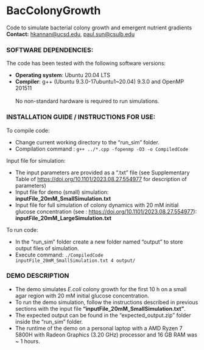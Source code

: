 # BacColonyGrowth
Code to simulate bacterial colony growth and emergent nutrient gradients  
**Contact:** hkannan@ucsd.edu, paul.sun@csulb.edu

### SOFTWARE DEPENDENCIES:  
The code has been tested with the following software versions:  
+	**Operating system**: Ubuntu 20.04 LTS  
+ **Compiler**: g++ (Ubuntu 9.3.0-17ubuntu1~20.04) 9.3.0 and OpenMP 201511   <br/><br/>
No non-standard hardware is required to run simulations.  

### INSTALLATION GUIDE / INSTRUCTIONS FOR USE:
To compile code:
+ Change current working directory to the “run_sim” folder.
+ Compilation command : ```g++ ../*.cpp -fopenmp -O3 -o CompiledCode```

Input file for simulation:
+	The input parameters are provided as a “.txt” file (see Supplementary Table of https://doi.org/10.1101/2023.08.27.554977 for description of parameters)
+ Input file for demo (small) simulation: **inputFile_20mM_SmallSimulation.txt**
+ Input file for full simulation of colony dynamics with 20 mM initial glucose concentration (see : https://doi.org/10.1101/2023.08.27.554977):     **inputFile_20mM_LargeSimulation.txt**

To run code:  
+ In the “run_sim” folder create a new folder named “output” to store output files of simulation.  
+ Execute command: ```./CompiledCode inputFile_20mM_SmallSimulation.txt 4 output/```
  
### DEMO DESCRIPTION
+	The demo simulates *E.coli* colony growth for the first 10 h on a small agar region with 20 mM initial glucose concentration.
+	To run the demo simulation, follow the instructions described in previous sections with the input file **“inputFile_20mM_SmallSimulation.txt”**.
+	The expected output can be found in the “expected_output.zip” folder inside the “run_sim” folder. 
+	The runtime of the demo on a personal laptop with a AMD Ryzen 7 5800H with Radeon Graphics (3.20 GHz) processor and 16 GB RAM was ~ 1 hours. 

